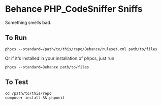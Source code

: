 Behance PHP_CodeSniffer Sniffs
==========

Something smells bad.

## To Run
```
phpcs --standard=/path/to/this/repo/Behance/ruleset.xml path/to/files
```

Or if it's installed in your installation of phpcs, just run
```
phpcs --standard=Behance path/to/files
```

## To Test
```
cd /path/to/this/repo
composer install && phpunit
```
